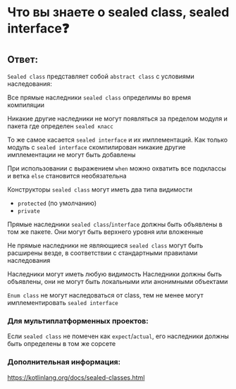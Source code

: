 # Что вы знаете o sealed class, sealed interface❓

## Ответ:

`Sealed class` представляет собой `abstract class` с условиями наследования:

Все прямые наследники `sealed class` определимы во время компиляции

Никакие другие наследники не могут появляться за пределом модуля и пакета где определен `sealed класс`

То же самое касается `sealed interface` и их имплементаций. Как только модуль с `sealed interface` скомпилирован никакие
другие имплементации не могут быть добавлены

При использовании с выражением `when` можно охватить все подклассы и ветка `else` становится
необязательна

Конструкторы `sealed class` могут иметь два типа видимости

* `protected` (по умолчанию)
* `private`

Прямые наследники `sealed class`/`interface` должны быть объявлены в том же пакете.
Они могут быть верхнего уровня или вложенные

Не прямые наследники не являющиеся `sealed class` могут быть расширены везде, в соответствии с
стандартными правилами наследования

Наследники могут иметь любую видимость
Наследники должны быть объявлены, они не могут быть локальными или анонимными объектами

`Enum class` не могут наследоваться от class, тем не менее могут имплементировать `sealed interface`

### Для мультиплатформенных проектов:

Если `sealed class` не помечен как `expect`/`actual`, его наследники должны быть определены в том же
сорсете

### Дополнительная информация:

https://kotlinlang.org/docs/sealed-classes.html